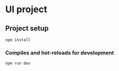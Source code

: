 # UI project

## Project setup
```
npm install
```

### Compiles and hot-reloads for development
```
npm run dev
```
